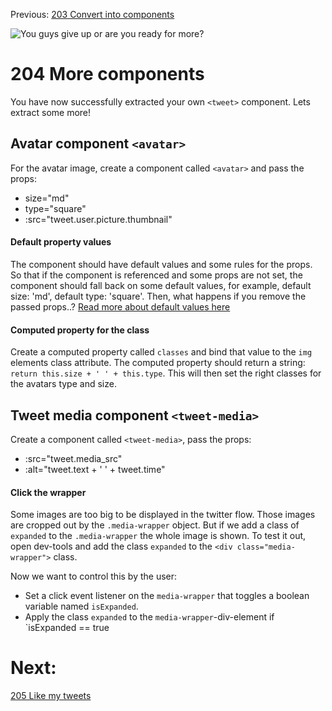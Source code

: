 Previous: [203 Convert into components](./203-convert-into-components.md)

![You guys give up or are you ready for more?](https://media.giphy.com/media/3ofT5Mzq0fk0ts1vig/giphy.gif)

# 204 More components
You have now successfully extracted your own `<tweet>` component. Lets extract some more!

## Avatar component `<avatar>`
For the avatar image, create a component called `<avatar>` and pass the props:
- size="md"
- type="square"
- :src="tweet.user.picture.thumbnail"

#### Default property values
The component should have default values and some rules for the props. So that if the component is referenced and some props are not set, the component should fall back on some default values, for example, default size: 'md', default type: 'square'. Then, what happens if you remove the passed props..? [Read more about default values here](https://vuejs.org/v2/guide/components.html#Prop-Validation)

#### Computed property for the class
Create a computed property called `classes` and bind that value to the `img` elements class attribute. The computed property should return a string: `return this.size + ' ' + this.type`. This will then set the right classes for the avatars type and size.

## Tweet media component `<tweet-media>`
Create a component called `<tweet-media>`, pass the props:
- :src="tweet.media_src"
- :alt="tweet.text + ' ' + tweet.time"

#### Click the wrapper
Some images are too big to be displayed in the twitter flow. Those images are cropped out by the `.media-wrapper` object. But if we add a class of `expanded` to the `.media-wrapper` the whole image is shown. To test it out, open dev-tools and add the class `expanded` to the `<div class="media-wrapper">` class.

Now we want to control this by the user:

- Set a click event listener on the `media-wrapper` that toggles a boolean variable named `isExpanded`.
- Apply the class `expanded` to the `media-wrapper`-div-element if `isExpanded == true

# Next:
[205 Like my tweets](./205-like-my-tweets.md)
